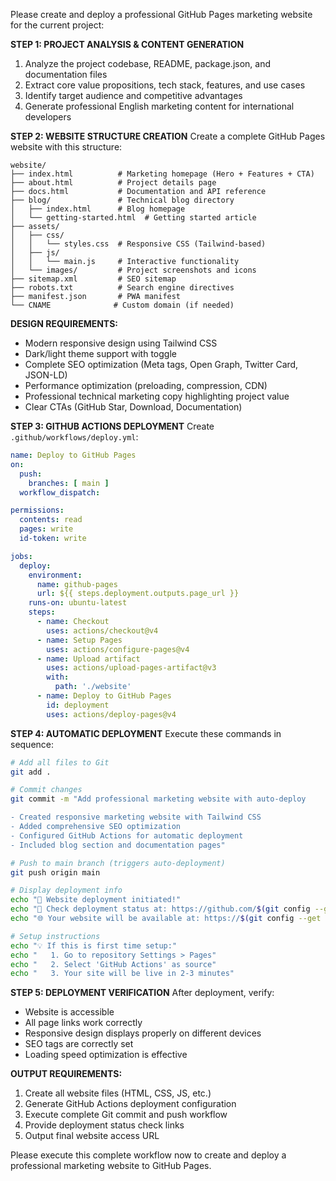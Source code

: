 Please create and deploy a professional GitHub Pages marketing website for the current project:

**STEP 1: PROJECT ANALYSIS & CONTENT GENERATION**
1. Analyze the project codebase, README, package.json, and documentation files
2. Extract core value propositions, tech stack, features, and use cases
3. Identify target audience and competitive advantages
4. Generate professional English marketing content for international developers

**STEP 2: WEBSITE STRUCTURE CREATION**
Create a complete GitHub Pages website with this structure:

```
website/
├── index.html          # Marketing homepage (Hero + Features + CTA)
├── about.html          # Project details page
├── docs.html           # Documentation and API reference
├── blog/               # Technical blog directory
│   ├── index.html      # Blog homepage
│   └── getting-started.html  # Getting started article
├── assets/
│   ├── css/
│   │   └── styles.css  # Responsive CSS (Tailwind-based)
│   ├── js/
│   │   └── main.js     # Interactive functionality
│   └── images/         # Project screenshots and icons
├── sitemap.xml         # SEO sitemap
├── robots.txt          # Search engine directives
├── manifest.json       # PWA manifest
└── CNAME              # Custom domain (if needed)
```

**DESIGN REQUIREMENTS:**
- Modern responsive design using Tailwind CSS
- Dark/light theme support with toggle
- Complete SEO optimization (Meta tags, Open Graph, Twitter Card, JSON-LD)
- Performance optimization (preloading, compression, CDN)
- Professional technical marketing copy highlighting project value
- Clear CTAs (GitHub Star, Download, Documentation)

**STEP 3: GITHUB ACTIONS DEPLOYMENT**
Create `.github/workflows/deploy.yml`:

```yaml
name: Deploy to GitHub Pages
on:
  push:
    branches: [ main ]
  workflow_dispatch:

permissions:
  contents: read
  pages: write
  id-token: write

jobs:
  deploy:
    environment:
      name: github-pages
      url: ${{ steps.deployment.outputs.page_url }}
    runs-on: ubuntu-latest
    steps:
      - name: Checkout
        uses: actions/checkout@v4
      - name: Setup Pages
        uses: actions/configure-pages@v4
      - name: Upload artifact
        uses: actions/upload-pages-artifact@v3
        with:
          path: './website'
      - name: Deploy to GitHub Pages
        id: deployment
        uses: actions/deploy-pages@v4
```

**STEP 4: AUTOMATIC DEPLOYMENT**
Execute these commands in sequence:

```bash
# Add all files to Git
git add .

# Commit changes
git commit -m "Add professional marketing website with auto-deploy

- Created responsive marketing website with Tailwind CSS
- Added comprehensive SEO optimization
- Configured GitHub Actions for automatic deployment
- Included blog section and documentation pages"

# Push to main branch (triggers auto-deployment)
git push origin main

# Display deployment info
echo "🚀 Website deployment initiated!"
echo "📍 Check deployment status at: https://github.com/$(git config --get remote.origin.url | sed 's/.*github.com[:/]\([^.]*\).*/\1/')/actions"
echo "🌐 Your website will be available at: https://$(git config --get remote.origin.url | sed 's/.*github.com[:/]\([^.]*\).*/\1/' | tr '[:upper:]' '[:lower:]' | sed 's/\//.github.io\//')/"

# Setup instructions
echo "💡 If this is first time setup:"
echo "   1. Go to repository Settings > Pages"
echo "   2. Select 'GitHub Actions' as source"
echo "   3. Your site will be live in 2-3 minutes"
```

**STEP 5: DEPLOYMENT VERIFICATION**
After deployment, verify:
- Website is accessible
- All page links work correctly
- Responsive design displays properly on different devices
- SEO tags are correctly set
- Loading speed optimization is effective

**OUTPUT REQUIREMENTS:**
1. Create all website files (HTML, CSS, JS, etc.)
2. Generate GitHub Actions deployment configuration
3. Execute complete Git commit and push workflow
4. Provide deployment status check links
5. Output final website access URL

Please execute this complete workflow now to create and deploy a professional marketing website to GitHub Pages.
